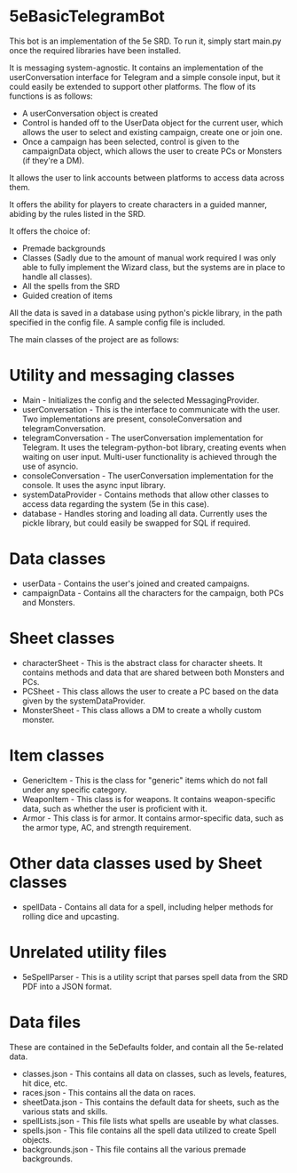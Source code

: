 # 5eBasicTelegramBot

This bot is an implementation of the 5e SRD. To run it, simply start main.py once the required libraries have been installed.

It is messaging system-agnostic. It contains an implementation of the userConversation interface for Telegram and a simple console input, but it could easily be extended to support other platforms.
The flow of its functions is as follows:
- A userConversation object is created
- Control is handed off to the UserData object for the current user, which allows the user to select and existing campaign, create one or join one.
- Once a campaign has been selected, control is given to the campaignData object, which allows the user to create PCs or Monsters (if they're a DM).

It allows the user to link accounts between platforms to access data across them.

It offers the ability for players to create characters in a guided manner, abiding by the rules listed in the SRD.

It offers the choice of:
- Premade backgrounds
- Classes (Sadly due to the amount of manual work required I was only able to fully implement the Wizard class, but the systems are in place to handle all classes).
- All the spells from the SRD
- Guided creation of items


All the data is saved in a database using python's pickle library, in the path specified in the config file.
A sample config file is included.

The main classes of the project are as follows:

# Utility and messaging classes
- Main - Initializes the config and the selected MessagingProvider.
- userConversation - This is the interface to communicate with the user. Two implementations are present, consoleConversation and telegramConversation.
- telegramConversation - The userConversation implementation for Telegram. It uses the telegram-python-bot library, creating events when waiting on user input. Multi-user functionality is achieved through the use of asyncio.
- consoleConversation - The userConversation implementation for the console. It uses the async input library.
- systemDataProvider - Contains methods that allow other classes to access data regarding the system (5e in this case).
- database - Handles storing and loading all data. Currently uses the pickle library, but could easily be swapped for SQL if required.

# Data classes
- userData - Contains the user's joined and created campaigns.
- campaignData - Contains all the characters for the campaign, both PCs and Monsters.

# Sheet classes
- characterSheet - This is the abstract class for character sheets. It contains methods and data that are shared between both Monsters and PCs.
- PCSheet - This class allows the user to create a PC based on the data given by the systemDataProvider.
- MonsterSheet - This class allows a DM to create a wholly custom monster.

# Item classes
- GenericItem - This is the class for "generic" items which do not fall under any specific category.
- WeaponItem - This class is for weapons. It contains weapon-specific data, such as whether the user is proficient with it.
- Armor - This class is for armor. It contains armor-specific data, such as the armor type, AC, and strength requirement.

# Other data classes used by Sheet classes
- spellData - Contains all data for a spell, including helper methods for rolling dice and upcasting.


# Unrelated utility files
- 5eSpellParser - This is a utility script that parses spell data from the SRD PDF into a JSON format.

# Data files
These are contained in the 5eDefaults folder, and contain all the 5e-related data.
- classes.json - This contains all data on classes, such as levels, features, hit dice, etc.
- races.json - This contains all the data on races.
- sheetData.json - This contains the default data for sheets, such as the various stats and skills.
- spellLists.json - This file lists what spells are useable by what classes.
- spells.json - This file contains all the spell data utilized to create Spell objects.
- backgrounds.json - This file contains all the various premade backgrounds.

